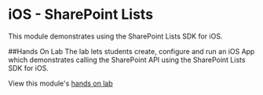 iOS - SharePoint Lists
==========================

This module demonstrates using the SharePoint Lists SDK for iOS.

##Hands On Lab
The lab lets students create, configure and run an iOS App which
demonstrates calling the SharePoint API using the SharePoint Lists SDK for
iOS.

View this module's [hands on lab](hands-on-lab.md)
